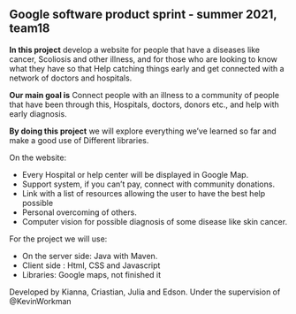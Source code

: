 ## Google software product sprint - summer 2021, team18
**In this project** develop a website for people that have a diseases like cancer, Scoliosis and other illness, and for those who are looking to know what they have so that Help catching things early and get connected with a network of doctors and hospitals.

**Our main goal is** Connect people with an illness to a community of people that have been through this, Hospitals, doctors, donors etc., and help with early diagnosis.

**By doing this project** we will explore everything we’ve learned so far and make a good use of Different libraries.

On the website:
+ Every Hospital or help center will be displayed in Google Map.
+ Support system, if you can’t pay, connect with community donations.
+ Link with a list of resources allowing the user to have the best help possible
+ Personal overcoming of others.
+ Computer vision for possible diagnosis of some disease like skin cancer.

For the project we will use:
+ On the server side: Java with Maven.
+ Client side : Html, CSS and Javascript
+ Libraries: Google maps,
not finished it

Developed by Kianna, Criastian, Julia and Edson. Under the supervision of @KevinWorkman
